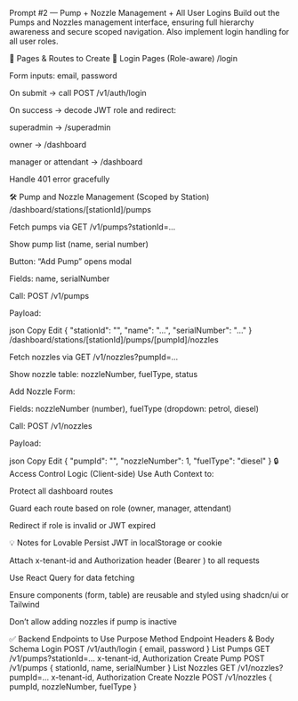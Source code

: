 Prompt #2 — Pump + Nozzle Management + All User Logins
Build out the Pumps and Nozzles management interface, ensuring full hierarchy awareness and secure scoped navigation. Also implement login handling for all user roles.

📁 Pages & Routes to Create
🔐 Login Pages (Role-aware)
/login

Form inputs: email, password

On submit → call POST /v1/auth/login

On success → decode JWT role and redirect:

superadmin → /superadmin

owner → /dashboard

manager or attendant → /dashboard

Handle 401 error gracefully

🛠️ Pump and Nozzle Management (Scoped by Station)
/dashboard/stations/[stationId]/pumps

Fetch pumps via GET /v1/pumps?stationId=...

Show pump list (name, serial number)

Button: “Add Pump” opens modal

Fields: name, serialNumber

Call: POST /v1/pumps

Payload:

json
Copy
Edit
{
  "stationId": "<stationId>",
  "name": "...",
  "serialNumber": "..."
}
/dashboard/stations/[stationId]/pumps/[pumpId]/nozzles

Fetch nozzles via GET /v1/nozzles?pumpId=...

Show nozzle table: nozzleNumber, fuelType, status

Add Nozzle Form:

Fields: nozzleNumber (number), fuelType (dropdown: petrol, diesel)

Call: POST /v1/nozzles

Payload:

json
Copy
Edit
{
  "pumpId": "<pumpId>",
  "nozzleNumber": 1,
  "fuelType": "diesel"
}
🔒 Access Control Logic (Client-side)
Use Auth Context to:

Protect all dashboard routes

Guard each route based on role (owner, manager, attendant)

Redirect if role is invalid or JWT expired

💡 Notes for Lovable
Persist JWT in localStorage or cookie

Attach x-tenant-id and Authorization header (Bearer <token>) to all requests

Use React Query for data fetching

Ensure components (form, table) are reusable and styled using shadcn/ui or Tailwind

Don’t allow adding nozzles if pump is inactive

✅ Backend Endpoints to Use
Purpose	Method	Endpoint	Headers & Body Schema
Login	POST	/v1/auth/login	{ email, password }
List Pumps	GET	/v1/pumps?stationId=...	x-tenant-id, Authorization
Create Pump	POST	/v1/pumps	{ stationId, name, serialNumber }
List Nozzles	GET	/v1/nozzles?pumpId=...	x-tenant-id, Authorization
Create Nozzle	POST	/v1/nozzles	{ pumpId, nozzleNumber, fuelType }

